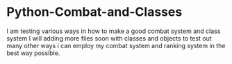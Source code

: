 # Python-Combat-and-Classes
I am testing various ways in how to make a good combat system and class system 
I will adding more files soon with classes and objects to test out many other ways i can employ my combat system and ranking system in the best way possible.
